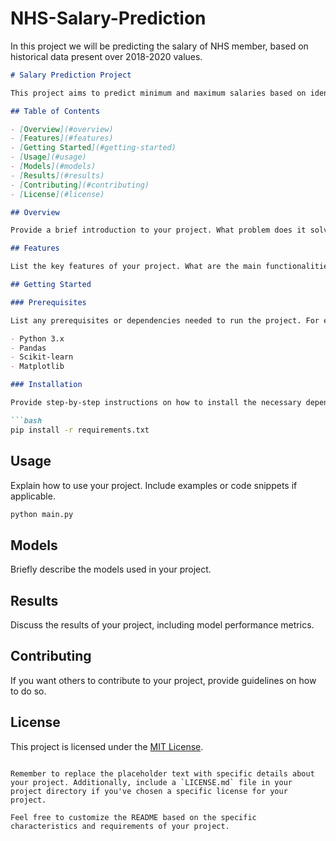 # NHS-Salary-Prediction
In this project we will be predicting the salary of NHS member, based on historical data present over 2018-2020 values. 


```markdown
# Salary Prediction Project

This project aims to predict minimum and maximum salaries based on identified key features. It includes data preprocessing, feature selection, model training, and evaluation.

## Table of Contents

- [Overview](#overview)
- [Features](#features)
- [Getting Started](#getting-started)
- [Usage](#usage)
- [Models](#models)
- [Results](#results)
- [Contributing](#contributing)
- [License](#license)

## Overview

Provide a brief introduction to your project. What problem does it solve? What data does it use?

## Features

List the key features of your project. What are the main functionalities?

## Getting Started

### Prerequisites

List any prerequisites or dependencies needed to run the project. For example:

- Python 3.x
- Pandas
- Scikit-learn
- Matplotlib

### Installation

Provide step-by-step instructions on how to install the necessary dependencies and set up the project locally.

```bash
pip install -r requirements.txt
```

## Usage

Explain how to use your project. Include examples or code snippets if applicable.

```bash
python main.py
```

## Models

Briefly describe the models used in your project.

## Results

Discuss the results of your project, including model performance metrics.

## Contributing

If you want others to contribute to your project, provide guidelines on how to do so.

## License

This project is licensed under the [MIT License](LICENSE.md).
```

Remember to replace the placeholder text with specific details about your project. Additionally, include a `LICENSE.md` file in your project directory if you've chosen a specific license for your project.

Feel free to customize the README based on the specific characteristics and requirements of your project.
